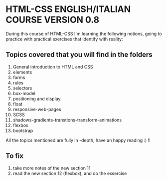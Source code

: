 # HTML-CSS ENGLISH/ITALIAN COURSE VERSION 0.8

During this course of HTML-CSS I'm learning the following notions, going to practice with practical exercises that identify with reality:

## Topics covered that you will find in the folders

1.  General introduction to HTML and CSS
2.  elements
3.  forms
4.  rules
5.  selectors
6.  box-model 
7.  positioning and display
8.  float
9.  responsive-web-pages
10. SCSS
11. shadows-gradients-transtions-transform-animations
12. flexbox
14. bootstrap

All the topics mentioned are fully in -depth, have an happy reading :) !!

## To fix

1. take more notes of the new section 11
2. read the new section 12 (flexbox), and do the exsercise